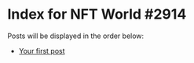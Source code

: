 # Index for NFT World #2914
Posts will be displayed in the order below:

- [Your first post](./001-first.md)

